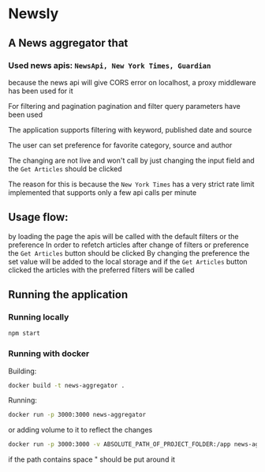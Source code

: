 # Newsly

## A News aggregator that

### Used news apis: `NewsApi, New York Times, Guardian`

because the news api will give CORS error on localhost, a proxy middleware has been used for it

For filtering and pagination pagination and filter query parameters have been used

The application supports filtering with keyword, published date and source

The user can set preference for favorite category, source and author

The changing are not live and won't call by just changing the input field and the `Get Articles` should be clicked

The reason for this is because the `New York Times` has a very strict rate limit implemented that supports only a few api calls per minute

## Usage flow:

by loading the page the apis will be called with the default filters or the preference
In order to refetch articles after change of filters or preference the `Get Articles` button should be clicked
By changing the preference the set value will be added to the local storage and if the `Get Articles` button clicked the articles with the preferred filters will be called

## Running the application

### Running locally

```bash
npm start
```

### Running with docker

Building:

```bash
docker build -t news-aggregator .
```

Running:

```bash
docker run -p 3000:3000 news-aggregator
```

or adding volume to it to reflect the changes

```bash
docker run -p 3000:3000 -v ABSOLUTE_PATH_OF_PROJECT_FOLDER:/app news-aggregator
```

if the path contains space " should be put around it
